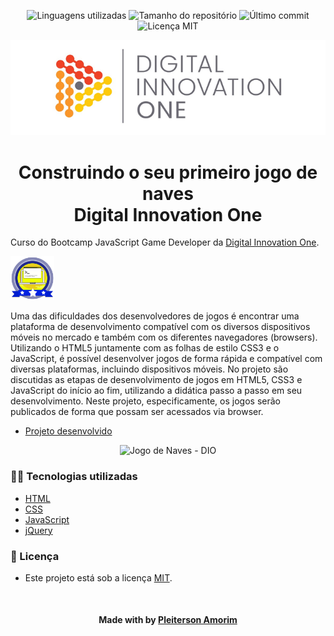<!-- Badges session -->
<p align="center">  
  <!-- languages -->
  <img src="https://img.shields.io/github/languages/count/pleiterson/game-de-naves-dio?style=social" alt="Linguagens utilizadas">
  <!-- repo size -->
  <img src="https://img.shields.io/github/repo-size/Pleiterson/game-de-naves-dio?style=social" alt="Tamanho do repositório">
  <!-- last commit -->
  <img src="https://img.shields.io/github/last-commit/Pleiterson/game-de-naves-dio?style=social" alt="Último commit">
  <!-- licence MIT -->
  <img src="https://img.shields.io/github/license/Pleiterson/game-de-naves-dio?style=social" alt="Licença MIT">
</p>

<!--Banner session-->
<p align="center">
  <img src="./src/assets/readme/banner.png" alt="DIO" title="Digital Innovation One">
</p>

<!--About session-->
<h1 align="center">Construindo o seu primeiro jogo de naves<br>Digital Innovation One</h1>

Curso do Bootcamp JavaScript Game Developer da [Digital Innovation One](https://digitalinnovation.one/).

<img src="./src/assets/readme/badge.png" title="Badge" width="70" height="70">

Uma das dificuldades dos desenvolvedores de jogos é encontrar uma plataforma de desenvolvimento compatível com os diversos dispositivos móveis no mercado e também com os diferentes navegadores (browsers). Utilizando o HTML5 juntamente com as folhas de estilo CSS3 e o JavaScript, é possível desenvolver jogos de forma rápida e compatível com diversas plataformas, incluindo dispositivos móveis. No projeto são discutidas as etapas de desenvolvimento de jogos em HTML5, CSS3 e JavaScript do início ao fim, utilizando a didática passo a passo em seu desenvolvimento. Neste projeto, especificamente, os jogos serão publicados de forma que possam ser acessados via browser.

- [Projeto desenvolvido](https://game-resgate.vercel.app/)

<p align="center"><img src="./src/assets/readme/projeto.gif" title="Jogo de Naves - DIO"></p>

<h3>👨‍💻 Tecnologias utilizadas</h3>

- [HTML](https://www.w3schools.com/html/)
- [CSS](https://developer.mozilla.org/pt-BR/docs/Web/CSS)
- [JavaScript](https://developer.mozilla.org/en-US/docs/Web/JavaScript)
- [jQuery](https://jquery.com/)

<!--License session-->
<h3>📝 Licença</h3>

- Este projeto está sob a licença [MIT](./LICENSE).

<!--Bottom session-->
<br><h4 align=center>Made with by <a target="_blank" href="https://pleiterson.vercel.app" >Pleiterson Amorim</a></h4>